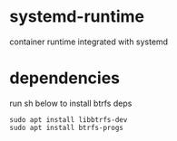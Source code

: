 # systemd-runtime
container runtime integrated with systemd

# dependencies
run sh below to install btrfs deps
```shell
sudo apt install libbtrfs-dev
sudo apt install btrfs-progs
```
